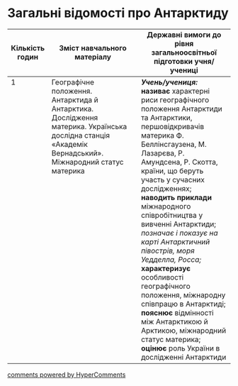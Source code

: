 <div id="hypercomments_widget" class="js-hypercomments-widget invisible"></div>

# Загальні відомості про Антарктиду

<table>
  <tr>
    <td width="10%" align="center"><b>Кількість годин</b></td>  
    <td width="45%" align="center"><b>Зміст навчального матеріалу</b></td>
    <td width="45%" align="center"><b>Державні вимоги до рівня загальноосвітньої підготовки учня/учениці</b></td>
  </tr>
<tbody>
  <tr>
<td width="10%" style="vertical-align:top !important;">1</td>
    <td width="45%" style="vertical-align:top !important;">
Географічне положення. Антарктида й Антарктика. Дослідження материка. Українська дослідна станція «Академік Вернадський». Міжнародний статус материка 
</td>
    <td width="45%" style="vertical-align:top !important;">
<i><b>Учень/учениця:</b></i><br>
<b>називає</b> характерні риси географічного положення Антарктиди та Антарктики, першовідкривачів материка Ф. Беллінсгаузена, М. Лазарєва, Р. Амундсена, Р. Скотта, країни, що беруть участь у сучасних дослідженнях; <br>
<b>наводить приклади</b> міжнародного співробітництва у вивченні Антарктиди;<br>
<i>позначає і показує на карті</i> <i>Антарктичний півострів, моря Уедделла, Росса;</i> <br>
<b>характеризує</b> особливості географічного положення, міжнародну співпрацю в Антарктиді;<br>
<b>пояснює</b> відмінності  між Антарктикою й Арктикою, міжнародний статус материка;<br>
<b>оцінює</b> роль України в дослідженні Антарктиди</td>
  </tr>
</tbody>
</table>

<div class="js-hypercomments-container">
<a href="http://hypercomments.com" class="hc-link" title="comments widget">comments powered by HyperComments</a>
</div>